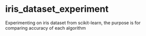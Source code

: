 # iris_dataset_experiment
Experimenting on iris dataset from scikit-learn, the purpose is for comparing accuracy of each algorithm
